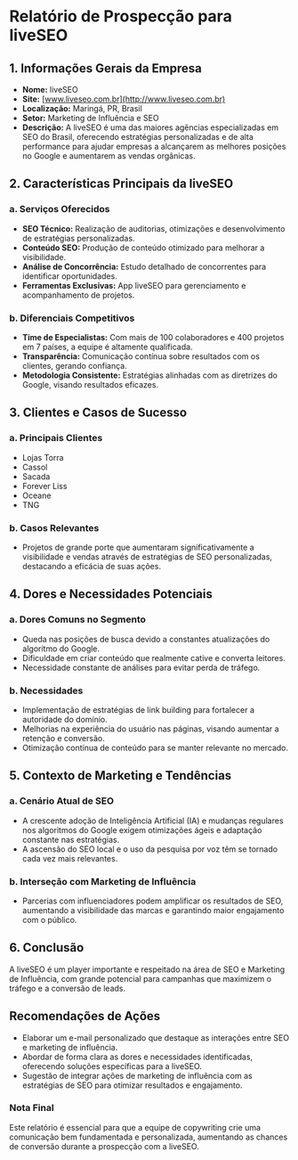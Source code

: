 # Relatório de Prospecção para liveSEO

## 1. Informações Gerais da Empresa
- **Nome:** liveSEO
- **Site:** [www.liveseo.com.br](http://www.liveseo.com.br)
- **Localização:** Maringá, PR, Brasil
- **Setor:** Marketing de Influência e SEO
- **Descrição:** A liveSEO é uma das maiores agências especializadas em SEO do Brasil, oferecendo estratégias personalizadas e de alta performance para ajudar empresas a alcançarem as melhores posições no Google e aumentarem as vendas orgânicas.

## 2. Características Principais da liveSEO
### a. Serviços Oferecidos
- **SEO Técnico:** Realização de auditorias, otimizações e desenvolvimento de estratégias personalizadas.
- **Conteúdo SEO:** Produção de conteúdo otimizado para melhorar a visibilidade.
- **Análise de Concorrência:** Estudo detalhado de concorrentes para identificar oportunidades.
- **Ferramentas Exclusivas:** App liveSEO para gerenciamento e acompanhamento de projetos.

### b. Diferenciais Competitivos
- **Time de Especialistas:** Com mais de 100 colaboradores e 400 projetos em 7 países, a equipe é altamente qualificada.
- **Transparência:** Comunicação contínua sobre resultados com os clientes, gerando confiança.
- **Metodologia Consistente:** Estratégias alinhadas com as diretrizes do Google, visando resultados eficazes.

## 3. Clientes e Casos de Sucesso
### a. Principais Clientes
- Lojas Torra
- Cassol
- Sacada
- Forever Liss
- Oceane
- TNG

### b. Casos Relevantes
- Projetos de grande porte que aumentaram significativamente a visibilidade e vendas através de estratégias de SEO personalizadas, destacando a eficácia de suas ações.

## 4. Dores e Necessidades Potenciais
### a. Dores Comuns no Segmento
- Queda nas posições de busca devido a constantes atualizações do algoritmo do Google.
- Dificuldade em criar conteúdo que realmente cative e converta leitores.
- Necessidade constante de análises para evitar perda de tráfego.

### b. Necessidades
- Implementação de estratégias de link building para fortalecer a autoridade do domínio.
- Melhorias na experiência do usuário nas páginas, visando aumentar a retenção e conversão.
- Otimização contínua de conteúdo para se manter relevante no mercado.

## 5. Contexto de Marketing e Tendências
### a. Cenário Atual de SEO
- A crescente adoção de Inteligência Artificial (IA) e mudanças regulares nos algoritmos do Google exigem otimizações ágeis e adaptação constante nas estratégias.
- A ascensão do SEO local e o uso da pesquisa por voz têm se tornado cada vez mais relevantes.

### b. Interseção com Marketing de Influência
- Parcerias com influenciadores podem amplificar os resultados de SEO, aumentando a visibilidade das marcas e garantindo maior engajamento com o público.

## 6. Conclusão
A liveSEO é um player importante e respeitado na área de SEO e Marketing de Influência, com grande potencial para campanhas que maximizem o tráfego e a conversão de leads.

## Recomendações de Ações
- Elaborar um e-mail personalizado que destaque as interações entre SEO e marketing de influência.
- Abordar de forma clara as dores e necessidades identificadas, oferecendo soluções específicas para a liveSEO.
- Sugestão de integrar ações de marketing de influência com as estratégias de SEO para otimizar resultados e engajamento.

### Nota Final
Este relatório é essencial para que a equipe de copywriting crie uma comunicação bem fundamentada e personalizada, aumentando as chances de conversão durante a prospecção com a liveSEO.